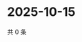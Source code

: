 # 2025-10-15

共 0 条

<!-- BEGIN ZHIHUQUESTIONS -->
<!-- 最后更新时间 Wed Oct 15 2025 23:11:49 GMT+0800 (China Standard Time) -->

<!-- END ZHIHUQUESTIONS -->
